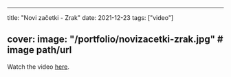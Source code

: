 
---
title: "Novi začetki - Zrak"
date: 2021-12-23
tags: ["video"]

cover:
  image: "/portfolio/novizacetki-zrak.jpg" # image path/url
---

Watch the video [here](https://www.facebook.com/mladinskicentrimladizmaji1/videos/670028670342534/).


